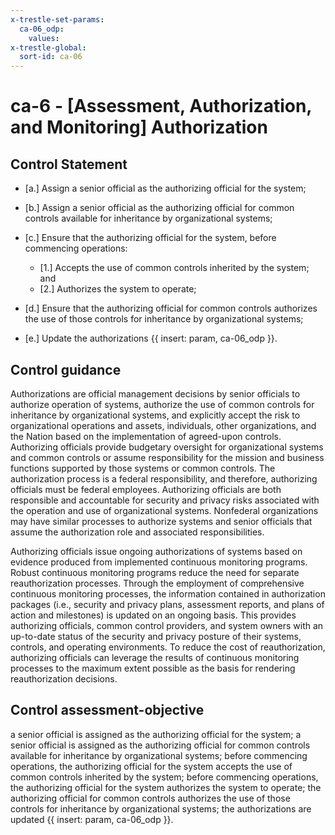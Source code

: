 ```yaml
---
x-trestle-set-params:
  ca-06_odp:
    values:
x-trestle-global:
  sort-id: ca-06
---
```


# ca-6 - \[Assessment, Authorization, and Monitoring\] Authorization

## Control Statement

- \[a.\] Assign a senior official as the authorizing official for the system;

- \[b.\] Assign a senior official as the authorizing official for common controls available for inheritance by organizational systems;

- \[c.\] Ensure that the authorizing official for the system, before commencing operations:

  - \[1.\] Accepts the use of common controls inherited by the system; and
  - \[2.\] Authorizes the system to operate;

- \[d.\] Ensure that the authorizing official for common controls authorizes the use of those controls for inheritance by organizational systems;

- \[e.\] Update the authorizations {{ insert: param, ca-06_odp }}.

## Control guidance

Authorizations are official management decisions by senior officials to authorize operation of systems, authorize the use of common controls for inheritance by organizational systems, and explicitly accept the risk to organizational operations and assets, individuals, other organizations, and the Nation based on the implementation of agreed-upon controls. Authorizing officials provide budgetary oversight for organizational systems and common controls or assume responsibility for the mission and business functions supported by those systems or common controls. The authorization process is a federal responsibility, and therefore, authorizing officials must be federal employees. Authorizing officials are both responsible and accountable for security and privacy risks associated with the operation and use of organizational systems. Nonfederal organizations may have similar processes to authorize systems and senior officials that assume the authorization role and associated responsibilities.

Authorizing officials issue ongoing authorizations of systems based on evidence produced from implemented continuous monitoring programs. Robust continuous monitoring programs reduce the need for separate reauthorization processes. Through the employment of comprehensive continuous monitoring processes, the information contained in authorization packages (i.e., security and privacy plans, assessment reports, and plans of action and milestones) is updated on an ongoing basis. This provides authorizing officials, common control providers, and system owners with an up-to-date status of the security and privacy posture of their systems, controls, and operating environments. To reduce the cost of reauthorization, authorizing officials can leverage the results of continuous monitoring processes to the maximum extent possible as the basis for rendering reauthorization decisions.

## Control assessment-objective

a senior official is assigned as the authorizing official for the system;
a senior official is assigned as the authorizing official for common controls available for inheritance by organizational systems;
before commencing operations, the authorizing official for the system accepts the use of common controls inherited by the system;
before commencing operations, the authorizing official for the system authorizes the system to operate;
the authorizing official for common controls authorizes the use of those controls for inheritance by organizational systems;
the authorizations are updated {{ insert: param, ca-06_odp }}.
